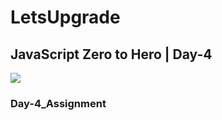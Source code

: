 # LetsUpgrade

## JavaScript Zero to Hero | Day-4
<a href="https://youtu.be/NACcvPr0YBg"> <img src="https://i.ytimg.com/vi/NACcvPr0YBg/hqdefault.jpg?sqp=-oaymwEcCPYBEIoBSFXyq4qpAw4IARUAAIhCGAFwAcABBg==&rs=AOn4CLBIPlPOuCRIeSQe62js1_RQ1QNJrw"> </a>
<br>
### Day-4_Assignment

```

```
